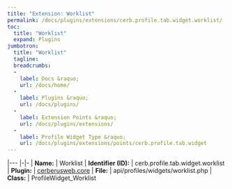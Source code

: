 ```yaml
---
title: "Extension: Worklist"
permalink: /docs/plugins/extensions/cerb.profile.tab.widget.worklist/
toc:
  title: "Worklist"
  expand: Plugins
jumbotron:
  title: "Worklist"
  tagline: 
  breadcrumbs:
  -
    label: Docs &raquo;
    url: /docs/home/
  -
    label: Plugins &raquo;
    url: /docs/plugins/
  -
    label: Extension Points &raquo;
    url: /docs/plugins/extensions/
  -
    label: Profile Widget Type &raquo;
    url: /docs/plugins/extensions/points/cerb.profile.tab.widget
---
```


|---
|-|-
| **Name:** | Worklist
| **Identifier (ID):** | cerb.profile.tab.widget.worklist
| **Plugin:** | [cerberusweb.core](/docs/plugins/cerberusweb.core/)
| **File:** | api/profiles/widgets/worklist.php
| **Class:** | ProfileWidget_Worklist

